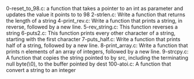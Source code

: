 0-reset_to_98.c:  a function that takes a pointer to an int as parameter and updates the value it points to to 98
2-strlen.c: Write a function that returns the length of a string
4-print_rev.c: Write a function that prints a string, in reverse, followed by a new line.
5-rev_string.c: This function reverses a string
6-puts2.c: This function prints every other character of a string, starting with the first character
7-puts_half.c: Write a function that prints half of a string, followed by a new line.
8-print_array.c: Write a function that prints n elements of an array of integers, followed by a new line.
9-strcpy.c: A function that copies the string pointed to by src, including the terminating null byte(\0), to the buffer pointed by dest
100-atoi.c: A function that convert a string to an integer
